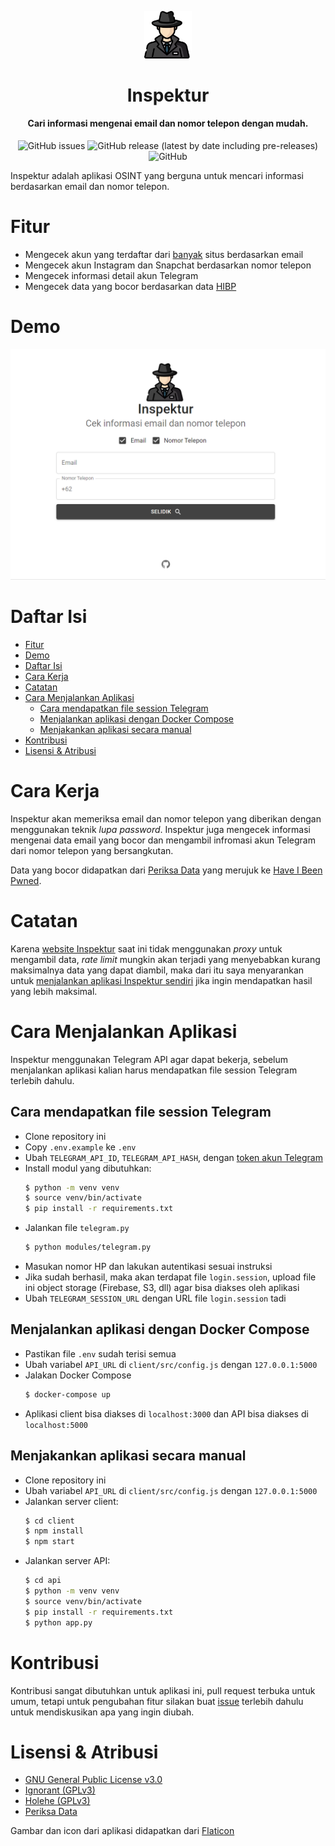 
<p align="center"><img width=15% src="assets/logo.webp"></p>
<h1 align="center">Inspektur</h1>
<h4 align="center">Cari informasi mengenai email dan nomor telepon dengan mudah.</h4>

<p align="center">
  <img alt="GitHub issues" src="https://img.shields.io/github/issues/bagaswastu/inspektur">
  <img alt="GitHub release (latest by date including pre-releases)" src="https://img.shields.io/github/v/release/bagaswastu/inspektur?include_prereleases">
  <img alt="GitHub" src="https://img.shields.io/github/license/bagaswastu/inspektur">
</p>

Inspektur adalah aplikasi OSINT yang berguna untuk mencari informasi berdasarkan email dan nomor telepon.

# Fitur
- Mengecek akun yang terdaftar dari [banyak](https://github.com/bagaswastu/inspektur/tree/main/api/holehe/modules) situs berdasarkan email
- Mengecek akun Instagram dan Snapchat berdasarkan nomor telepon
- Mengecek informasi detail akun Telegram
- Mengecek data yang bocor berdasarkan data [HIBP](https://haveibeenpwned.com/)

# Demo
![Demo](assets/demo.webp)
# Daftar Isi
- [Fitur](#fitur)
- [Demo](#demo)
- [Daftar Isi](#daftar-isi)
- [Cara Kerja](#cara-kerja)
- [Catatan](#catatan)
- [Cara Menjalankan Aplikasi](#cara-menjalankan-aplikasi)
  - [Cara mendapatkan file session Telegram](#cara-mendapatkan-file-session-telegram)
  - [Menjalankan aplikasi dengan Docker Compose](#menjalankan-aplikasi-dengan-docker-compose)
  - [Menjakankan aplikasi secara manual](#menjakankan-aplikasi-secara-manual)
- [Kontribusi](#kontribusi)
- [Lisensi & Atribusi](#lisensi--atribusi)


# Cara Kerja
Inspektur akan memeriksa email dan nomor telepon yang diberikan dengan menggunakan teknik _lupa password_. Inspektur juga mengecek informasi mengenai data email yang bocor dan mengambil infromasi akun Telegram dari nomor telepon yang bersangkutan.

Data yang bocor didapatkan dari [Periksa Data](https://periksadata.com) yang merujuk ke [Have I Been Pwned](https://haveibeenpwned.com).
# Catatan
Karena [website Inspektur](inspektur.app.wastu.dev) saat ini tidak menggunakan _proxy_ untuk mengambil data, _rate limit_ mungkin akan terjadi yang menyebabkan kurang maksimalnya data yang dapat diambil, maka dari itu saya menyarankan untuk [menjalankan aplikasi Inspektur sendiri](#cara-menjalankan-aplikasi) jika ingin mendapatkan hasil yang lebih maksimal.


# Cara Menjalankan Aplikasi
Inspektur menggunakan Telegram API agar dapat bekerja, sebelum menjalankan aplikasi kalian harus mendapatkan file session Telegram terlebih dahulu.
## Cara mendapatkan file session Telegram
- Clone repository ini
- Copy `.env.example` ke `.env`
- Ubah `TELEGRAM_API_ID`, `TELEGRAM_API_HASH`, dengan [token akun Telegram](https://core.telegram.org/api)
- Install modul yang dibutuhkan:
    ```bash
    $ python -m venv venv
    $ source venv/bin/activate
    $ pip install -r requirements.txt
    ```
- Jalankan file `telegram.py`
    ```bash
    $ python modules/telegram.py
    ```
- Masukan nomor HP dan lakukan autentikasi sesuai instruksi
- Jika sudah berhasil, maka akan terdapat file `login.session`, upload file ini object storage (Firebase, S3, dll) agar bisa diakses oleh aplikasi 
- Ubah `TELEGRAM_SESSION_URL` dengan URL file `login.session` tadi

## Menjalankan aplikasi dengan Docker Compose
- Pastikan file `.env` sudah terisi semua
- Ubah variabel `API_URL` di `client/src/config.js` dengan `127.0.0.1:5000`
- Jalakan Docker Compose     
    ```bash
    $ docker-compose up
    ```
- Aplikasi client bisa diakses di `localhost:3000` dan API bisa diakses di `localhost:5000`

## Menjakankan aplikasi secara manual
- Clone repository ini
- Ubah variabel `API_URL` di `client/src/config.js` dengan `127.0.0.1:5000`
- Jalankan server client:
    ```bash
    $ cd client
    $ npm install
    $ npm start
    ```
- Jalankan server API:
    ```bash
    $ cd api
    $ python -m venv venv
    $ source venv/bin/activate
    $ pip install -r requirements.txt
    $ python app.py
    ```

# Kontribusi
Kontribusi sangat dibutuhkan untuk aplikasi ini, pull request terbuka untuk umum, tetapi untuk pengubahan fitur silakan buat [issue](https://github.com/bagaswastu/inspektur/issues) terlebih dahulu untuk mendiskusikan apa yang ingin diubah.

# Lisensi & Atribusi
- [GNU General Public License v3.0](LICENSE)
- [Ignorant (GPLv3)](https://github.com/megadose/ignorant)
- [Holehe (GPLv3)](https://github.com/megadose/holehe)
- [Periksa Data](https://periksadata.com)

Gambar dan icon dari aplikasi didapatkan dari [Flaticon](https://www.flaticon.com)
